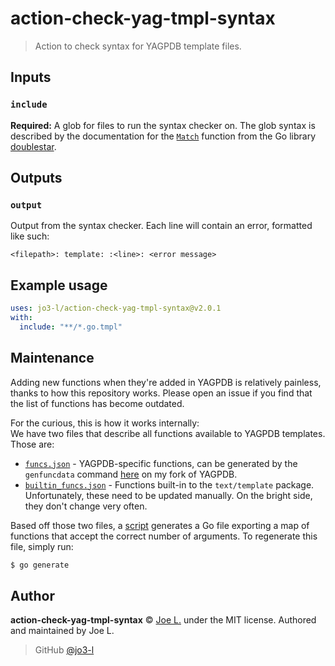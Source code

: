 # action-check-yag-tmpl-syntax

> Action to check syntax for YAGPDB template files.

## Inputs

### `include`

**Required:** A glob for files to run the syntax checker on. The glob syntax is described by the documentation for the [`Match`](https://pkg.go.dev/github.com/bmatcuk/doublestar/v4#Match) function from the Go library [doublestar](https://github.com/bmatcuk/doublestar).

## Outputs

### `output`

Output from the syntax checker. Each line will contain an error, formatted like such:

```
<filepath>: template: :<line>: <error message>
```

## Example usage

```yml
uses: jo3-l/action-check-yag-tmpl-syntax@v2.0.1
with:
  include: "**/*.go.tmpl"
```

## Maintenance

Adding new functions when they're added in YAGPDB is relatively painless, thanks to how this repository works. Please open an issue if you find that the list of functions has become outdated.<br />

For the curious, this is how it works internally:<br />
We have two files that describe all functions available to YAGPDB templates. Those are:

- [`funcs.json`](./funcs.json) - YAGPDB-specific functions, can be generated by the `genfuncdata` command [here](https://github.com/jo3-l/yagpdb/blob/master/stdcommands/genfuncdata/genfuncdata.go) on my fork of YAGPDB.
- [`builtin_funcs.json`](./builtin_funcs.json) - Functions built-in to the `text/template` package. Unfortunately, these need to be updated manually. On the bright side, they don't change very often.

Based off those two files, a [script](./gen/gen_funcs.go) generates a Go file exporting a map of functions that accept the correct number of arguments. To regenerate this file, simply run:

```sh
$ go generate
```

## Author

**action-check-yag-tmpl-syntax** © [Joe L.](https://github.com/jo3-l) under the MIT license. Authored and maintained by Joe L.

> GitHub [@jo3-l](https://github.com/jo3-l)
